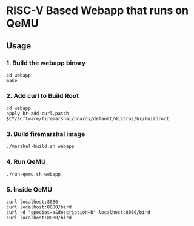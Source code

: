 # RISC-V Based Webapp that runs on QeMU

## Usage

### 1. Build the webapp binary
```
cd webapp
make
```

### 2. Add curl to Build Root
```
cd webapp
apply br-add-curl.patch $CY/software/firemarshal/boards/default/distros/br/buildroot
```

### 3. Build firemarshal image
```
./marshal-build.sh webapp
```

### 4. Run QeMU
```
./run-qemu.sh webapp
```

### 5. Inside QeMU
```
curl localhost:8080
curl localhost:8080/bird
curl -d "species=a&description=b" localhost:8080/bird
curl localhost:8080/bird
```



